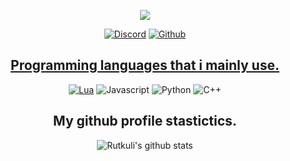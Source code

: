 <p align="center">
  <a href="https://discord.gg/7RFdpTraBq">
    <img src="https://i.imgur.com/M2Uhzyn.png"></a>
</p>
<p align="center">
    <a href="https://discordapp.com/users/749998774566387742">
   <img alt="Discord" src="https://img.shields.io/badge/Discord-AnWR%230707-7289DA?style=for-the-badge&logo=discord&logoColor=7289DA&logoWidth=20&labelColor=000'"></a>  
  <a href="https://github.com/z4O4">
   <img alt="Github" src="https://img.shields.io/github/followers/z4O4?color=1DA1F2&logo=github&label=Followers&style=for-the-badge"></a>   
   <a href="https://www.instagram.com/vp.aw/">
</p>


<h2 align="center">Programming languages that i mainly use.</h2>
<p align="center">
  <img alt="Lua" src="https://img.shields.io/badge/-Lua-090909?style=for-the-badge&logo=Lua&logoColor=6296CC"></a> 
  <img alt="Javascript" src="https://img.shields.io/badge/-JavaScript-090909?style=for-the-badge&logo=JavaScript&logoColor=E9D54D"></a> 
  <img alt="Python" src="https://img.shields.io/badge/-Python-090909?style=for-the-badge&logo=Python&logoColor=E9D54D"></a> 
  <img alt="C++" src="https://img.shields.io/badge/-C++-090909?style=for-the-badge&logo=C%2b%2b&logoColor=6296CC"></a> 
</p>

<h2 align="center">My github profile stastictics.</h2>
<p align="center">
  <img align="center" src="https://github-readme-stats.vercel.app/api?username=z4O4&&show_icons=true&title_color=ffffff&icon_color=bb2acf&text_color=daf7dc&bg_color=151515" alt="Rutkuli's github stats"/>
<br />

</pre> 
